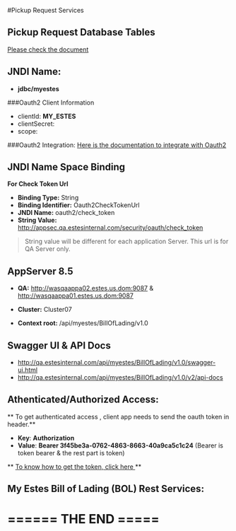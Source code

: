 #Pickup Request  Services



Pickup Request Database Tables
-----------------------------------------------------------------------------------
[Please check the document](database-sql-sproc.md)

JNDI Name:
---------------------------------
* __jdbc/myestes__


###Oauth2 Client Information

* clientId: __MY_ESTES__
* clientSecret:
* scope:

###Oauth2 Integration:
[Here is the documentation to integrate with Oauth2](https://svn-it-r001.estes.us.dom/!/#estes/view/head/SourceCode/projects/myestes/api/README.md)

JNDI Name Space Binding
------------------------------------------------------------------------------

**For Check Token Url**

* **Binding Type:** String
* **Binding Identifier:** Oauth2CheckTokenUrl
* **JNDI Name:** oauth2/check_token
* **String Value:** http://appsec.qa.estesinternal.com/security/oauth/check_token
 
> String value will be different for each application Server. This url is for QA Server only.

 
 AppServer 8.5
--------------------------
* **QA:** http://wasqaappa02.estes.us.dom:9087 & http://wasqaappa01.estes.us.dom:9087

* **Cluster:** Cluster07
* **Context root:** /api/myestes/BillOfLading/v1.0

Swagger UI & API Docs
--------------------------
* http://qa.estesinternal.com/api/myestes/BillOfLading/v1.0/swagger-ui.html
* http://qa.estesinternal.com/api/myestes/BillOfLading/v1.0/v2/api-docs



Athenticated/Authorized Access:
--------------------------------

** To get authenticated access , client app needs to send the oauth token in header.**

* **Key**: **Authorization**
* **Value**: **Bearer 3f45be3a-0762-4863-8663-40a9ca5c1c24** (Bearer is token bearer & the rest part is token)


** [To know how to get the token, click here ](https://svn-it-r001.estes.us.dom/!/#estes/view/head/Documentation/projects/common/oauth2)**




My Estes Bill of Lading (BOL) Rest Services:
-----------------




====== THE END =====
====================
